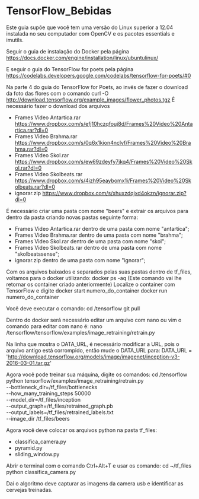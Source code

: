 # TensorFlow_Bebidas

Este guia supõe que você tem uma versão do Linux superior a 12.04 instalada no seu computador com OpenCV e os pacotes essentials e imutils.

Seguir o guia de instalação do Docker pela página
https://docs.docker.com/engine/installation/linux/ubuntulinux/

E seguir o guia do TensorFlow for poets pela página
https://codelabs.developers.google.com/codelabs/tensorflow-for-poets/#0

Na parte 4 do guia do TensorFlow for Poets, ao invés de fazer o download da foto das flores com o comando
curl -O http://download.tensorflow.org/example_images/flower_photos.tgz
É necessário fazer o download dos arquivos
- Frames Video Antartica.rar
https://www.dropbox.com/s/efj10hczqfouj8d/Frames%20Video%20Antartica.rar?dl=0
- Frames Video Brahma.rar
https://www.dropbox.com/s/0q6x1kion4nclvf/Frames%20Video%20Brahma.rar?dl=0
- Frames Video Skol.rar
https://www.dropbox.com/s/ew69zdeyfy7jkq4/Frames%20Video%20Skol.rar?dl=0
- Frames Video Skolbeats.rar
https://www.dropbox.com/s/4izh95eaybomx1i/Frames%20Video%20Skolbeats.rar?dl=0
- ignorar.zip
https://www.dropbox.com/s/xhuxzdqjxd4okzn/ignorar.zip?dl=0

É necessário criar uma pasta com nome "beers" e extrair os arquivos para dentro da pasta criando novas pastas seguinte forma:
- Frames Video Antartica.rar dentro de uma pasta com nome "antartica";
- Frames Video Brahma.rar dentro de uma pasta com nome "brahma";
- Frames Video Skol.rar dentro de uma pasta com nome "skol";
- Frames Video Skolbeats.rar dentro de uma pasta com nome "skolbeatssense";
- ignorar.zip dentro de uma pasta com nome "ignorar";

Com os arquivos baixados e separados pelas suas pastas dentro de tf_files, voltamos para o docker utilizando:
docker ps -aq (Este comando vai lhe retornar os container criado anteriormente)
Localize o container com TensorFlow e digite
docker start numero_do_container
docker run numero_do_container

Você deve executar o comando:
cd /tensorflow
git pull

Dentro do docker será necessário editar um arquivo com nano ou vim o comando para editar com nano é:
nano /tensorflow/tensorflow/examples/image_retraining/retrain.py

Na linha que mostra o DATA_URL, é necessário modificar a URL, pois o arquivo antigo está corrompido, então mude o DATA_URL para:
DATA_URL = 'http://download.tensorflow.org/models/image/imagenet/inception-v3-2016-03-01.tar.gz'

Agora você pode treinar sua máquina, digite os comandos:
cd /tensorflow
python tensorflow/examples/image_retraining/retrain.py \
--bottleneck_dir=/tf_files/bottlenecks \
--how_many_training_steps 50000 \
--model_dir=/tf_files/inception \
--output_graph=/tf_files/retrained_graph.pb \
--output_labels=/tf_files/retrained_labels.txt \
--image_dir /tf_files/beers

Agora você deve colocar os arquivos python na pasta tf_files:
- classifica_camera.py
- pyramid.py
- sliding_window.py

Abrir o terminal com o comando Ctrl+Alt+T e usar os comando:
cd ~/tf_files
python classifica_camera.py

Daí o algoritmo deve capturar as imagens da camera usb e identificar as cervejas treinadas.
